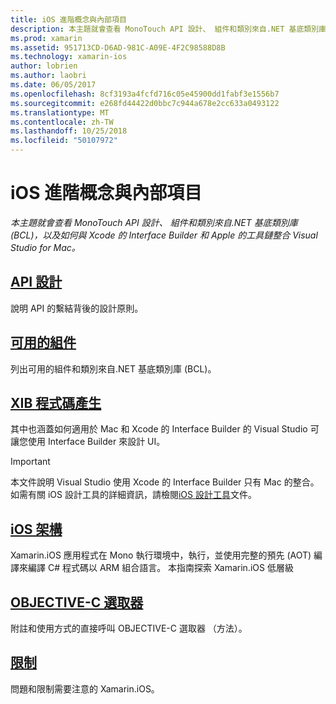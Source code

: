 ```yaml
---
title: iOS 進階概念與內部項目
description: 本主題就會查看 MonoTouch API 設計、 組件和類別來自.NET 基底類別庫 (BCL)，以及如何與 Xcode 的 Interface Builder 和 Apple 的工具鏈整合 Visual Studio for Mac。
ms.prod: xamarin
ms.assetid: 951713CD-D6AD-981C-A09E-4F2C98588D8B
ms.technology: xamarin-ios
author: lobrien
ms.author: laobri
ms.date: 06/05/2017
ms.openlocfilehash: 8cf3193a4fcfd716c05e45900dd1fabf3e1556b7
ms.sourcegitcommit: e268fd44422d0bbc7c944a678e2cc633a0493122
ms.translationtype: MT
ms.contentlocale: zh-TW
ms.lasthandoff: 10/25/2018
ms.locfileid: "50107972"
---
```

# <a name="ios-advanced-concepts-and-internals"></a>iOS 進階概念與內部項目

_本主題就會查看 MonoTouch API 設計、 組件和類別來自.NET 基底類別庫 (BCL)，以及如何與 Xcode 的 Interface Builder 和 Apple 的工具鏈整合 Visual Studio for Mac。_

##  <a name="api-designiosinternalsapi-designindexmd"></a>[API 設計](~/ios/internals/api-design/index.md)

說明 API 的繫結背後的設計原則。

##  <a name="available-assembliescross-platforminternalsavailable-assembliesmd"></a>[可用的組件](~/cross-platform/internals/available-assemblies.md)

列出可用的組件和類別來自.NET 基底類別庫 (BCL)。

##  <a name="xib-code-generationiosinternalsxib-code-generationmd"></a>[XIB 程式碼產生](~/ios/internals/xib-code-generation.md)

其中也涵蓋如何適用於 Mac 和 Xcode 的 Interface Builder 的 Visual Studio 可讓您使用 Interface Builder 來設計 UI。

> [!IMPORTANT]
> 本文件說明 Visual Studio 使用 Xcode 的 Interface Builder 只有 Mac 的整合。 如需有關 iOS 設計工具的詳細資訊，請檢閱[iOS 設計工具](~/ios/user-interface/designer/index.md)文件。

##  <a name="ios-architectureiosinternalsarchitecturemd"></a>[iOS 架構](~/ios/internals/architecture.md)

Xamarin.iOS 應用程式在 Mono 執行環境中，執行，並使用完整的預先 (AOT) 編譯來編譯 C# 程式碼以 ARM 組合語言。 本指南探索 Xamarin.iOS 低層級

##  <a name="objective-c-selectorsiosinternalsobjective-c-selectorsmd"></a>[OBJECTIVE-C 選取器](~/ios/internals/objective-c-selectors.md)

附註和使用方式的直接呼叫 OBJECTIVE-C 選取器 （方法）。

##  <a name="limitationslimitationsmd"></a>[限制](limitations.md)

問題和限制需要注意的 Xamarin.iOS。